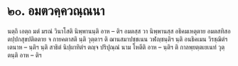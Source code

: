 <h1>๒๐. อมตวคฺควณฺณนา</h1>
<p> นตฺถิ  เอตฺถ มตํ มรณํ วินาโสติ  นิพฺพานนฺติ อาห – ติฯ อมตสฺส วา นิพฺพานสฺส อธิคมเหตุตาย  อมตสทิสอตปฺปกสุขปติตตาย จ กายคตาสติ นฺติ วุตฺตาฯ ติ ฌานสมาปชฺชเนน วฬญฺชนฺติฯ นฺติ อนธิคเมน วิรชฺฌิตํฯ เตนาห – นฺติฯ นฺติ สาธิตํ นิปฺผาทิตํฯ ตญฺจ ปริปุณฺณํ นาม โหตีติ อาห – นฺติฯ ติ กาลพฺยตฺตเยเนทํ วุตฺตนฺติ อาห – ติฯ</p>

</p>

</p>

</p>

</p>





